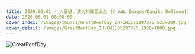 ```yaml
---
title: 2020.06.01 - 大堡礁，澳大利亚昆士兰 (© AWL Images/Danita Delimont)
date: 2020.06.01 00:00:00
cover_index: /images/thumbs/GreatReefDay_ZH-CN1185297376_533x300.jpg
cover_detail: /images/GreatReefDay_ZH-CN1185297376_1920x1080.jpg
---
```


![GreatReefDay](/images/GreatReefDay_ZH-CN1185297376_1920x1080.jpg)
